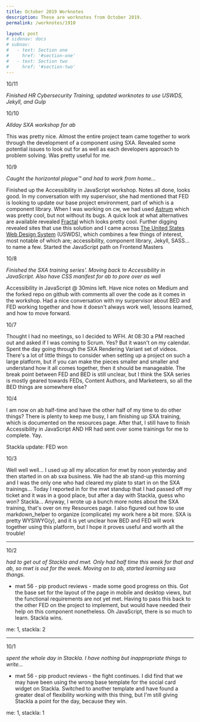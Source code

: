 ```yaml
---
title: October 2019 Worknotes
description: These are worknotes from October 2019.
permalink: /worknotes/1910

layout: post
# sidenav: docs
# subnav:
#   - text: Section one
#     href: '#section-one'
#   - text: Section two
#     href: '#section-two'
---
```


10/11

*Finished HR Cybersecurity Training, updated worknotes to use USWDS, Jekyll, and Gulp*

10/10

*Allday SXA workshop for ab*

This was pretty nice. Almost the entire project team came together to work through the development of a component using SXA. Revealed some potential issues to look out for as well as each developers approach to problem solving. Was pretty useful for me.

10/9

*Caught the horizontal plague™️ and had to work from home...*

Finished up the Accessibility in JavaScript workshop. Notes all done, looks good. In my conversation with my supervisor, she had mentioned that FED is looking to update our base project environment, part of which is a component library. When I was working on cw, we had used [Astrum](http://astrum.nodividestudio.com/) which was pretty cool, but not without its bugs. A quick look at what alternatives are available revealed [Fractal](https://fractal.build/) which looks pretty cool. Further digging revealed sites that use this solution and I came across [The United States Web Design System](https://designsystem.digital.gov) (USWDS), which combines a few things of interest, most notable of which are; accessibility, component library, Jekyll, SASS... to name a few. Started the JavaScript path on Frontend Masters

10/8

*Finished the SXA training series'. Moving back to Accessibility in JavaScript. Also have CSS manifest for ab to pore over as well*

Accessibility in JavaScript @ 30mins left. Have nice notes on Medium and the forked repo on github with comments all over the code as it comes in the workshop. Had a nice conversation with my surpervisor about BED and FED working together and how it doesn't always work well, lessons learned, and how to move forward.

10/7

Thought I had no meetings, so I decided to WFH. At 08:30 a PM reached out and asked if I was coming to Scrum. Yes? But it wasn't on my calendar. Spent the day going through the SXA Rendering Variant set of videos. There's a lot of little things to consider when setting up a project on such a large platform, but if you can make the pieces smaller and smaller and understand how it all comes together, then it should be manageable. The break point between FED and BED is still unclear, but I think the SXA series is mostly geared towards FEDs, Content Authors, and Marketeers, so all the BED things are somewhere else?

10/4

I am now on ab half-time and have the other half of my time to do other things? There is plenty to keep me busy, I am finishing up SXA training, which is documented on the resources page. After that, I still have to finish Accessibility in JavaScript AND HR had sent over some trainings for me to complete. Yay.

Stackla update: FED won

10/3

Well well well... I used up all my allocation for mwt by noon yesterday and then started in on ab sxa business. We had the ab stand-up this morning and I was the only one who had cleared my plate to start in on the SXA trainings... Today I reported in for the mwt standup that I had passed off my ticket and it was in a good place, but after a day with Stackla, guess who won? Stackla... Anyway, I wrote up a bunch more notes about the SXA training, that's over on my Resources page. I also figured out how to use markdown_helper to organize (complicate) my work here a bit more. SXA is pretty WYSIWYG(y), and it is yet unclear how BED and FED will work together using this platform, but I hope it proves useful and worth all the trouble!

---

10/2

*had to get out of Stackla and mwt. Only had half time this week for that and ab, so mwt is out for the week. Moving on to ab, started learning sxa thangs.*

* mwt 56 - pip product reviews - made some good progress on this. Got the base set for the layout of the page in mobile and desktop views, but the functional requirements are not yet met. Having to pass this back to the other FED on the project to implement, but would have needed their help on this component nonetheless. Oh JavaScript, there is so much to learn. Stackla wins.

me: 1, stackla: 2

---

10/1

*spent the whole day in Stackla. I have nothing but inappropriate things to write...*

* mwt 56 - pip product reviews - the fight continues. I did find that we may have been using the wrong base template for the social card widget on Stackla. Switched to another template and have found a greater deal of flexibility working with this thing, but I'm still giving Stackla a point for the day, because they win.

me: 1, stackla: 1